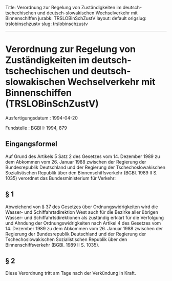 Title: Verordnung zur Regelung von Zuständigkeiten im deutsch-tschechischen und deutsch-slowakischen
  Wechselverkehr mit Binnenschiffen
jurabk: TRSLOBinSchZustV
layout: default
origslug: trslobinschzustv
slug: trslobinschzustv

---

# Verordnung zur Regelung von Zuständigkeiten im deutsch-tschechischen und deutsch-slowakischen Wechselverkehr mit Binnenschiffen (TRSLOBinSchZustV)

Ausfertigungsdatum
:   1994-04-20

Fundstelle
:   BGBl I: 1994, 879



## Eingangsformel

Auf Grund des Artikels 5 Satz 2 des Gesetzes vom 14. Dezember 1989 zu
dem Abkommen vom 26. Januar 1988 zwischen der Regierung der
Bundesrepublik Deutschland und der Regierung der Tschechoslowakischen
Sozialistischen Republik über den Binnenschiffsverkehr (BGBl. 1989 II
S. 1035) verordnet das Bundesministerium für Verkehr:


## § 1

Abweichend von § 37 des Gesetzes über Ordnungswidrigkeiten wird die
Wasser- und Schiffahrtsdirektion West auch für die Bezirke aller
übrigen Wasser- und Schiffahrtsdirektionen als zuständig erklärt für
die Verfolgung und Ahndung der Ordnungswidrigkeiten nach Artikel 4 des
Gesetzes vom 14. Dezember 1989 zu dem Abkommen vom 26. Januar 1988
zwischen der Regierung der Bundesrepublik Deutschland und der
Regierung der Tschechoslowakischen Sozialistischen Republik über den
Binnenschiffsverkehr (BGBl. 1989 II S. 1035).


## § 2

Diese Verordnung tritt am Tage nach der Verkündung in Kraft.

